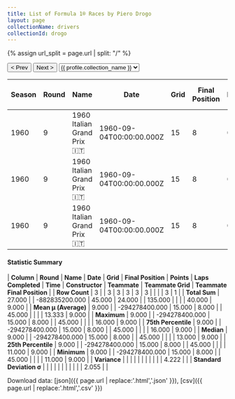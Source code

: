 ```yaml
---
title: List of Formula 1® Races by Piero Drogo
layout: page
collectionName: drivers
collectionId: drogo
---
```


{% assign url_split = page.url | split: "/" %}
<div id="collection-navigation">
<button onclick="selector.options[selector.selectedIndex-1].value && (window.location = selector.options[selector.selectedIndex-1].value);">&lt; Prev</button>
<button onclick="selector.options[selector.selectedIndex+1].value && (window.location = selector.options[selector.selectedIndex+1].value);">Next &gt;</button>
<select id="selector" onchange="this.options[this.selectedIndex].value && (window.location = this.options[this.selectedIndex].value);">
  {% for collectionId in site.data[page.collectionName].refs %}
    {% if collectionId == page.collectionId %}
      {% assign selected = "selected" %}
    {% else %}
      {% assign selected = "" %}
    {% endif %}
    {% assign profile = site.data[page.collectionName][collectionId].profile %}
    <option value="/f1/{{ page.collectionName }}/{{ collectionId }}/{{ url_split[4] }}" {{ selected }}>{{ profile.collection_name }}</option>
  {% endfor %}
</select>
</div>

| Season | Round | Name | Date | Grid | Final Position | Points | Laps Completed | Time | Constructor | Teammate | Teammate Grid | Teammate Final Position |
|--|--|--|--|--|--|--|--|--|--|--|--|--|
| 1960 | 9 | 1960 Italian Grand Prix 🇮🇹 | 1960-09-04T00:00:00.000Z | 15 | 8 | 0.0 | 45 |   | Cooper-Climax 🇬🇧 | [Wolfgang Seidel 🇩🇪](/f1/drivers/seidel) | 13 | 9 |
| 1960 | 9 | 1960 Italian Grand Prix 🇮🇹 | 1960-09-04T00:00:00.000Z | 15 | 8 | 0.0 | 45 |   | Cooper-Climax 🇬🇧 | [Vic Wilson 🇬🇧](/f1/drivers/vic_wilson) | 16 | R |
| 1960 | 9 | 1960 Italian Grand Prix 🇮🇹 | 1960-09-04T00:00:00.000Z | 15 | 8 | 0.0 | 45 |   | Cooper-Climax 🇬🇧 | [Arthur Owen 🇬🇧](/f1/drivers/owen) | 11 | R |

#### Statistic Summary

| **Column** | **Round** | **Name** | **Date** | **Grid** | **Final Position** | **Points** | **Laps Completed** | **Time** | **Constructor** | **Teammate** | **Teammate Grid** | **Teammate Final Position** |
| **Row Count** | 3 |  | 3 | 3 | 3 | 3 | 3 |  |  |  | 3 | 1 |
| **Total Sum** | 27.000 |  | -882835200.000 | 45.000 | 24.000 |  | 135.000 |  |  |  | 40.000 | 9.000 |
| **Mean μ (Average)** | 9.000 |  | -294278400.000 | 15.000 | 8.000 |  | 45.000 |  |  |  | 13.333 | 9.000 |
| **Maximum** | 9.000 |  | -294278400.000 | 15.000 | 8.000 |  | 45.000 |  |  |  | 16.000 | 9.000 |
| **75th Percentile** | 9.000 |  | -294278400.000 | 15.000 | 8.000 |  | 45.000 |  |  |  | 16.000 | 9.000 |
| **Median** | 9.000 |  | -294278400.000 | 15.000 | 8.000 |  | 45.000 |  |  |  | 13.000 | 9.000 |
| **25th Percentile** | 9.000 |  | -294278400.000 | 15.000 | 8.000 |  | 45.000 |  |  |  | 11.000 | 9.000 |
| **Minimum** | 9.000 |  | -294278400.000 | 15.000 | 8.000 |  | 45.000 |  |  |  | 11.000 | 9.000 |
| **Variance** |  |  |  |  |  |  |  |  |  |  | 4.222 |  |
| **Standard Deviation σ** |  |  |  |  |  |  |  |  |  |  | 2.055 |  |

Download data: [json]({{ page.url | replace:'.html','.json' }}), [csv]({{ page.url | replace:'.html','.csv' }})
